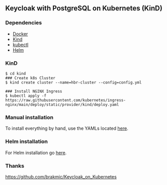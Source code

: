 ## Keycloak with PostgreSQL on Kubernetes (KinD)

### Dependencies

- [Docker](https://docs.docker.com/engine/install/ubuntu/)
- [Kind](https://kind.sigs.k8s.io/docs/user/quick-start/#installation)
- [kubectl](https://kubernetes.io/docs/tasks/tools/)
- [Helm](https://helm.sh/docs/intro/install/)

### KinD

```
$ cd kind
### Create k8s Cluster 
$ kind create cluster --name=hbr-cluster --config=config.yml

### Install NGINX Ingress
$ kubectl apply -f https://raw.githubusercontent.com/kubernetes/ingress-nginx/main/deploy/static/provider/kind/deploy.yaml
```

### Manual installation

To install everything by hand, use the YAMLs located [here](./deployments/manual/README.md).

### Helm installation

For Helm installation go [here](./deployments/helm/README.md).

### Thanks
https://github.com/brakmic/Keycloak_on_Kubernetes
